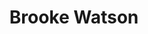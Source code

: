 ---
title: Brooke Watson
position: Education Minister
quote: >
    "I am a second year from Sacramento, California, studying mechanical and aerospace engineering! On campus I am a SCU Student Ambassador as well as a Global Fellow through the Leavey School of Business. Joining EWB has given me a chance to find an empowering group that made me love engineering even more!"
year: 2019
image: /img/officers/2019/brooke.jpeg
order: 13

draft: false
---